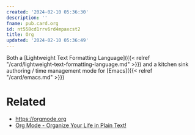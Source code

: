 ```yaml
---
created: '2024-02-10 05:36:30'
description: ''
fname: pub.card.org
id: nt558cd1rrv6rd4mpaxcst2
title: Org
updated: '2024-02-10 05:36:49'
---
```


Both a [Lightweight Text Formatting Language]({{< relref "/card/lightweight-text-formatting-language.md" >}}) and a kitchen sink authoring / time management mode for [Emacs]({{< relref "/card/emacs.md" >}})

# Related

- <https://orgmode.org>
- [Org Mode - Organize Your Life in Plain Text!](http://doc.norang.ca/org-mode.html)